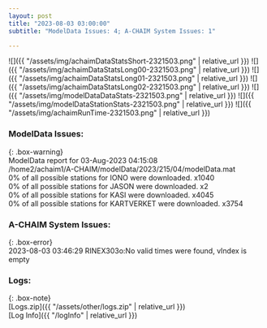 ```yaml
---
layout: post
title: "2023-08-03 03:00:00"
subtitle: "ModelData Issues: 4; A-CHAIM System Issues: 1"

---
```


![]({{ "/assets/img/achaimDataStatsShort-2321503.png" | relative_url }})
![]({{ "/assets/img/achaimDataStatsLong00-2321503.png" | relative_url }})
![]({{ "/assets/img/achaimDataStatsLong01-2321503.png" | relative_url }})
![]({{ "/assets/img/achaimDataStatsLong02-2321503.png" | relative_url }})
![]({{ "/assets/img/modelDataDataStats-2321503.png" | relative_url }})
![]({{ "/assets/img/modelDataStationStats-2321503.png" | relative_url }})
![]({{ "/assets/img/achaimRunTime-2321503.png" | relative_url }})


### ModelData Issues:  
  
{: .box-warning}  
 ModelData report for 03-Aug-2023 04:15:08   
 /home2/achaim1/A-CHAIM/modelData/2023/215/04/modelData.mat   
 0% of all possible stations for IONO were downloaded. x1040   
 0% of all possible stations for JASON were downloaded. x2   
 0% of all possible stations for KASI were downloaded. x4045   
 0% of all possible stations for KARTVERKET were downloaded. x3754   
  
### A-CHAIM System Issues:  
  
{: .box-error}  
2023-08-03 03:46:29 RINEX303o:No valid times were found, vIndex is empty  

### Logs:  
  
{: .box-note}  
[Logs.zip]({{ "/assets/other/logs.zip" | relative_url }})  
[Log Info]({{ "/logInfo" | relative_url }})  
